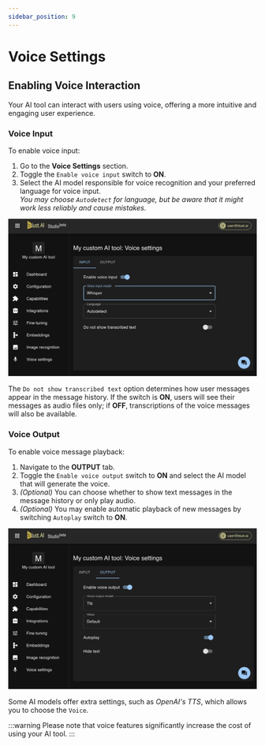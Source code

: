 ```yaml
---
sidebar_position: 9
---
```

# Voice Settings

## Enabling Voice Interaction

Your AI tool can interact with users using voice, offering a more intuitive and engaging user experience.

### Voice Input

To enable voice input:

1. Go to the **Voice Settings** section.
2. Toggle the `Enable voice input` switch to **ON**.
3. Select the AI model responsible for voice recognition and your preferred language for voice input.  
_You may choose `Autodetect` for language, but be aware that it might work less reliably and cause mistakes_.

![Screenshot](./../assets/voice_settings_input.jpg)

The `Do not show transcribed text` option determines how user messages appear in the message history. If the switch is **ON**, users will see their messages as audio files only; if **OFF**, transcriptions of the voice messages will also be available.

### Voice Output

To enable voice message playback:

1. Navigate to the **OUTPUT** tab.
2. Toggle the `Enable voice output` switch to **ON** and select the AI model that will generate the voice.
3. _(Optional)_ You can choose whether to show text messages in the message history or only play audio.
4. _(Optional)_ You may enable automatic playback of new messages by switching `Autoplay` switch to **ON**.

![Screenshot](./../assets/voice_settings_output.jpg)

Some AI models offer extra settings, such as _OpenAI's TTS_, which allows you to choose the `Voice`.

:::warning
Please note that voice features significantly increase the cost of using your AI tool.
:::
